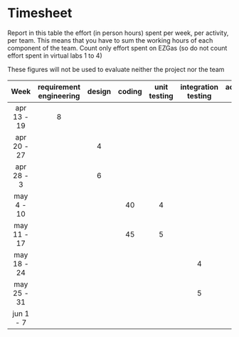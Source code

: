 # Timesheet

Report in this table the effort (in person hours) spent per week, per activity, per team. 
This means that you have to sum the working hours of each component of the team.
Count only effort spent on EZGas (so do not count effort spent in virtual labs 1 to 4)

These figures will not be used to evaluate neither the project nor the team

| Week | requirement engineering | design | coding | unit testing | integration testing | acceptance testing | 
|:-----------:|:----------:|:------------:|:------------:|:----------:|:------------:|:------------:|
| apr 13 - 19| 8 |   |    |   |   |   | 
| apr 20 - 27|   | 4 |    |   |   |   | 
| apr 28 - 3 |   | 6 |    |   |   |   | 
| may 4 - 10 |   |   | 40 | 4 |   |   | 
| may 11 - 17|   |   | 45 | 5 |   |   | 
| may 18 - 24|   |   |    |   | 4 |   |
| may 25 - 31|   |   |    |   | 5 | 4 | 
| jun 1 -  7 |   |   |    |   |   | 4 |